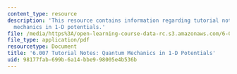 ```yaml
---
content_type: resource
description: 'This resource contains information regarding tutorial notes: quantum
  mechanics in 1-D potentials.'
file: /media/https%3A/open-learning-course-data-rc.s3.amazonaws.com/6-007-electromagnetic-energy-from-motors-to-lasers-spring-2011/98177fab699b6a14bbe998005e4b536b_MIT6_007S11_quantum.pdf
file_type: application/pdf
resourcetype: Document
title: '6.007 Tutorial Notes: Quantum Mechanics in 1-D Potentials'
uid: 98177fab-699b-6a14-bbe9-98005e4b536b
---
```

